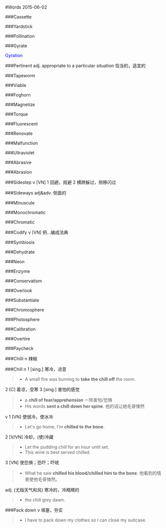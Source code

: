 #Words 2015-06-02

###Cassette

###Yardstick

###Pollination

###Gyrate

<span style="color:blue">Gyration</span>

###Pertinent
adj. appropriate to a particular situation 恰当的，适宜的

###Tapeworm

###Viable

###Foghorn

###Magnetize

###Torque

###Fluorescent

###Renovate

###Malfunction

###Ultraviolet

###Abrasive

###Abrasion

###Sidestep
v [VN] 1 回避，规避
2 横跨躲过，侧移闪过

###Sideways
adj&adv. 侧面的

###Minuscule

###Monochromatic

###Chromatic

###Codify
v [VN] 把...编成法典

###Symbiosis

###Dehydrate

###Neon

###Enzyme

###Conservatism

###Overlook

###Substantiate

###Chromosphere

###Photosphere

###Calibration

###Overtire

###Paycheck

###Chilli
n 辣椒

###Chill
n 1 [sing.] 寒冷，凉意
> * A small fire was burning to **take the chill off** the room.

2 [C] 着凉，受寒
3 [sing.] 害怕的感觉
> * a **chill of fear/apprehension** 一阵害怕/恐惧
> * His words **sent a chill down her spine**. 他的话让她毛骨悚然

v 1 [VN] 使很冷，使冰冷
> * Let's go home, I'm **chilled to the bone**.

2 [V/VN] 冷却，(使)冷藏
> * Let the pudding chill for an hour until set.
> * This wine is best served chilled.

3 [VN] 使恐惧；恐吓；吓唬
> * What he saw **chilled his blood/chilled him to the bone**. 
他看到的情景使他毛骨悚然。

adj. (尤指天气和风) 寒冷的，冷飕飕的
> * the chill grey dawn.

###Pack down
v 填塞，夯实
> * I have to pack down my clothes so I can close my suitcase.


